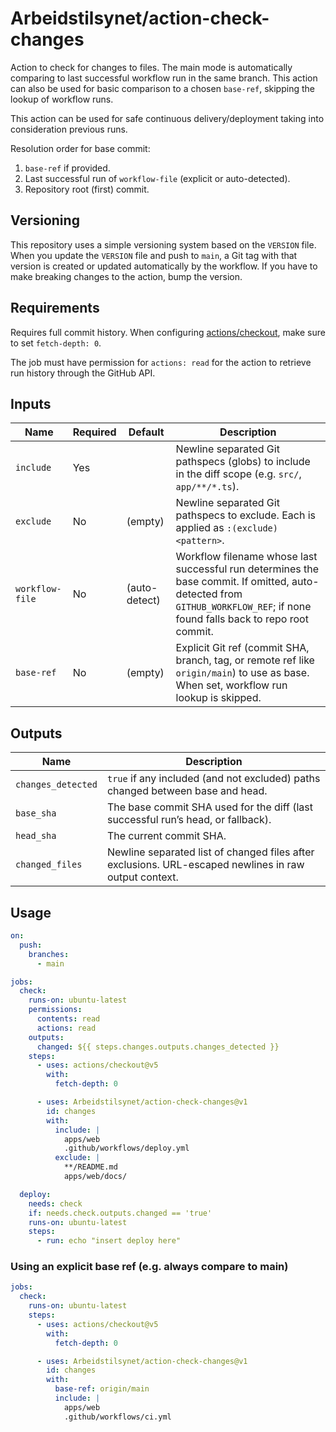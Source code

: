 # Arbeidstilsynet/action-check-changes

Action to check for changes to files. The main mode is automatically comparing to last successful workflow run in the same branch. This action can also be used for basic comparison to a chosen `base-ref`, skipping the lookup of workflow runs.

This action can be used for safe continuous delivery/deployment taking into consideration previous runs.

Resolution order for base commit:

1. `base-ref` if provided.
2. Last successful run of `workflow-file` (explicit or auto-detected).
3. Repository root (first) commit.

## Versioning

This repository uses a simple versioning system based on the `VERSION` file.
When you update the `VERSION` file and push to `main`, a Git tag with that version is created or updated automatically by the workflow.
If you have to make breaking changes to the action, bump the version.

## Requirements

Requires full commit history. When configuring [actions/checkout](https://github.com/actions/checkout), make sure to set `fetch-depth: 0`.

The job must have permission for `actions: read` for the action to retrieve run history through the GitHub API.

## Inputs

| Name            | Required | Default       | Description                                                                                                                                                                 |
|-----------------|----------|---------------|-----------------------------------------------------------------------------------------------------------------------------------------------------------------------------|
| `include`       | Yes      |               | Newline separated Git pathspecs (globs) to include in the diff scope (e.g. `src/`, `app/**/*.ts`).                                                                          |
| `exclude`       | No       | (empty)       | Newline separated Git pathspecs to exclude. Each is applied as `:(exclude)<pattern>`.                                                                                       |
| `workflow-file` | No       | (auto-detect) | Workflow filename whose last successful run determines the base commit. If omitted, auto-detected from `GITHUB_WORKFLOW_REF`; if none found falls back to repo root commit. |
| `base-ref`      | No       | (empty)       | Explicit Git ref (commit SHA, branch, tag, or remote ref like `origin/main`) to use as base. When set, workflow run lookup is skipped.                                      |

## Outputs

| Name               | Description                                                                                           |
|--------------------|-------------------------------------------------------------------------------------------------------|
| `changes_detected` | `true` if any included (and not excluded) paths changed between base and head.                        |
| `base_sha`         | The base commit SHA used for the diff (last successful run’s head, or fallback).                      |
| `head_sha`         | The current commit SHA.                                                                               |
| `changed_files`    | Newline separated list of changed files after exclusions. URL-escaped newlines in raw output context. |

## Usage

```yaml
on:
  push:
    branches:
      - main

jobs:
  check:
    runs-on: ubuntu-latest
    permissions:
      contents: read
      actions: read
    outputs:
      changed: ${{ steps.changes.outputs.changes_detected }}
    steps:
      - uses: actions/checkout@v5
        with:
          fetch-depth: 0

      - uses: Arbeidstilsynet/action-check-changes@v1
        id: changes
        with:
          include: |
            apps/web
            .github/workflows/deploy.yml
          exclude: |
            **/README.md
            apps/web/docs/

  deploy:
    needs: check
    if: needs.check.outputs.changed == 'true'
    runs-on: ubuntu-latest
    steps:
      - run: echo "insert deploy here"
```

### Using an explicit base ref (e.g. always compare to main)

```yaml
jobs:
  check:
    runs-on: ubuntu-latest
    steps:
      - uses: actions/checkout@v5
        with:
          fetch-depth: 0

      - uses: Arbeidstilsynet/action-check-changes@v1
        id: changes
        with:
          base-ref: origin/main
          include: |
            apps/web
            .github/workflows/ci.yml
```
